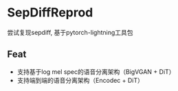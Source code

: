 # SepDiffReprod
尝试复现sepdiff, 基于pytorch-lightning工具包
## Feat
+ 支持基于log mel spec的语音分离架构（BigVGAN + DiT）
+ 支持端到端的语音分离架构（Encodec + DiT）
